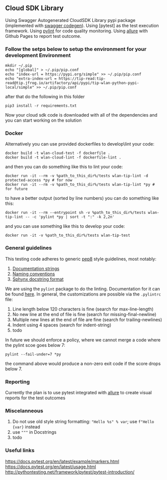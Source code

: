 ## Cloud SDK Library
Using Swagger Autogenerated CloudSDK Library pypi package (implemented with [swagger codegen](https://github.com/swagger-api/swagger-codegen)).
Using [pytest] as the test execution framework.
Using [pylint](http://pylint.pycqa.org) for code quality monitoring.
Using [allure](https://docs.qameta.io/allure/#_about) with Github Pages to report test outcome.

### Follow the setps below to setup the environment for your development Environment

```shell
mkdir ~/.pip
echo "[global]" > ~/.pip/pip.conf
echo "index-url = https://pypi.org/simple" >> ~/.pip/pip.conf
echo "extra-index-url = https://tip-read:tip-read@tip.jfrog.io/artifactory/api/pypi/tip-wlan-python-pypi-local/simple" >> ~/.pip/pip.conf
```

after that do the following in this folder
```shell
pip3 install -r requirements.txt
```

Now your cloud sdk code is downloaded with all of the dependencies and you can start working on the solution

### Docker

Alternatively you can use provided dockerfiles to develop\lint your code:

```shell
docker build -t wlan-cloud-test -f dockerfile .
docker build -t wlan-cloud-lint -f dockerfile-lint .
```

and then you can do something like this to lint your code:

```shell
docker run -it --rm -v %path_to_this_dir%/tests wlan-tip-lint -d protected-access *py # for now
docker run -it --rm -v %path_to_this_dir%/tests wlan-tip-lint *py # for future
```

to have a better output (sorted by line numbers) you can do something like this:

```shell
docker run -it --rm --entrypoint sh -v %path_to_this_dir%/tests wlan-tip-lint -- -c 'pylint *py | sort -t ":" -k 2,2n'
```

and you can use something like this to develop your code:

```shell
docker run -it -v %path_to_this_dir%/tests wlan-tip-test
```

### General guidelines

This testing code adheres to generic [pep8](https://www.python.org/dev/peps/pep-0008/#introduction) style guidelines, most notably:

1. [Documentation strings](https://www.python.org/dev/peps/pep-0008/#documentation-strings)
2. [Naming conventions](https://www.python.org/dev/peps/pep-0008/#prescriptive-naming-conventions)
3. [Sphynx docstring format](https://sphinx-rtd-tutorial.readthedocs.io/en/latest/docstrings.html)

We are using the `pylint` package to do the linting. Documentation for it can be found [here](http://pylint.pycqa.org/en/latest/).
In general, the customizations are possible via the `.pylintrc` file:

1. Line length below 120 characters is fine (search for max-line-length)
2. No new line at the end of file is fine (search for missing-final-newline)
3. Multiple new lines at the end of file are fine (search for trailing-newlines)
4. Indent using 4 spaces (search for indent-string)
5. todo

In future we should enforce a policy, where we cannot merge a code where the pylint scoe goes below 7:

```shell
pylint --fail-under=7 *py
```

the command above would produce a non-zero exit code if the score drops below 7.

### Reporting

Currently the plan is to use pytest integrated with [allure](https://docs.qameta.io/allure/#_pytest) to create visual reports for the test outcomes

### Miscelanneous

1. Do not use old style string formatting: `"Hello %s" % var`; use `f"Hello {var}` instead
2. use `"""` in Docstrings
3. todo

### Useful links

https://docs.pytest.org/en/latest/example/markers.html  
https://docs.pytest.org/en/latest/usage.html  
http://pythontesting.net/framework/pytest/pytest-introduction/
